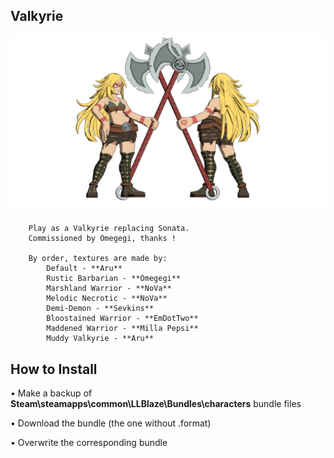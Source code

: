 ## Valkyrie
![](Workfiles/Render.jpg)

		Play as a Valkyrie replacing Sonata.
		Commissioned by Omegegi, thanks !
		
		By order, textures are made by:
			Default - **Aru**
			Rustic Barbarian - **Omegegi**
			Marshland Warrior - **NoVa**
			Melodic Necrotic - **NoVa**
			Demi-Demon - **Sevkins**
			Bloostained Warrior - **EmDotTwo**
			Maddened Warrior - **Milla Pepsi**
			Muddy Valkyrie - **Aru**
		
## How to Install
• Make a backup of **Steam\steamapps\common\LLBlaze\Bundles\characters** bundle files

• Download the bundle (the one without .format)

• Overwrite the corresponding bundle

